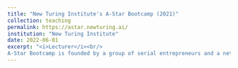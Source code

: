 ```yaml
---
title: "New Turing Institute's A-Star Bootcamp (2021)"
collection: teaching
permalink: https://astar.newturing.ai/ 
institution: "New Turing Institute"
date: 2022-06-01
excerpt: "<i>Lecturer</i><br/>
A-Star Bootcamp is founded by a group of serial entrepreneurs and a network of global AI experts. Our program is designed to provide startup community with a personalized assessment of how companies and businesses can integrate Artificial Intelligence into their existing business models in order to reach 10-100x transformation of their value proposition and have a long term positive impact in the world. As a community of AI and industry experts, our goal is to help companies find AI application and technology that is most relevant to their startups and provide a practical and rigorous AI training program that allows companies to build their internal AI capacity and expertise that go way beyond the duration of the program."
---
```


